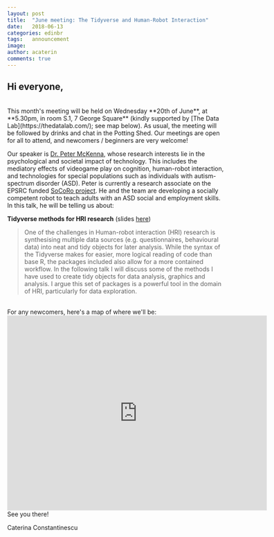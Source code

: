 ```yaml
---
layout: post
title:  "June meeting: The Tidyverse and Human-Robot Interaction"
date:   2018-06-13
categories: edinbr
tags:   announcement
image:
author: acaterin
comments: true
---
```





## Hi everyone,
<br/>
This month's meeting will be held on Wednesday **20th of June**, at **5.30pm, in room S.1, 7 George Square** (kindly supported by [The Data Lab](https://thedatalab.com/); see map below). As usual, the meeting will be followed by drinks and chat in the Potting Shed. Our meetings are open for all to attend, and newcomers / beginners are very welcome!

Our speaker is [Dr. Peter McKenna](https://psych.hw.ac.uk/people/f-m/dr-peter-mckenna.html), whose research interests lie in the psychological and societal impact of technology. This includes the mediatory effects of videogame play on cognition, human-robot interaction, and technologies for special populations such as individuals with autism-spectrum disorder (ASD). Peter is currently a research associate on the EPSRC funded [SoCoRo project](http://www.socoro.net). He and the team are developing a socially competent robot to teach adults with an ASD social and employment skills. In this talk, he will be telling us about:

**Tidyverse methods for HRI research** (slides [here](https://cdn.rawgit.com/EdinbR/edinbr-talks/edc3c814/2018-06-20/PeterMcKenna_tidyverse-hri.html))<br/>

>One of the challenges in Human-robot interaction (HRI) research is synthesising multiple data sources (e.g. questionnaires, behavioural data) into neat and tidy objects for later analysis. While the syntax of the Tidyverse makes for easier, more logical reading of code than base R, the packages included also allow for a more contained workflow. In the following talk I will discuss some of the methods I have used to create tidy objects for data analysis, graphics and analysis. I argue this set of packages is a powerful tool in the domain of HRI, particularly for data exploration.





<br>
For any newcomers, here's a map of where we'll be:

<iframe src="https://www.google.com/maps/embed?pb=!1m18!1m12!1m3!1d2234.282340443238!2d-3.1908346839617403!3d55.94447818465967!2m3!1f0!2f0!3f0!3m2!1i1024!2i768!4f13.1!3m3!1m2!1s0x4887c7836463bd8d%3A0x94b177473107b73!2sDepartment+of+Psychology%2C+The+University+of+Edinburgh!5e0!3m2!1sen!2suk!4v1528927497390" width="600" height="450" frameborder="0" style="border:0" allowfullscreen></iframe>

<br>
See you there!

Caterina Constantinescu
